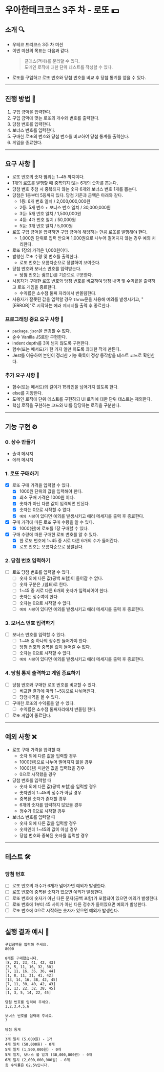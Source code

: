 # 우아한테크코스 3주 차 - 로또 💵

## 소개 🔍

- 우테코 프리코스 3주 차 미션
- 이번 미션의 목표는 다음과 같다.
  > 클래스(객체)를 분리할 수 있다.  
  > 도메인 로직에 대한 단위 테스트를 작성할 수 있다.
- 로또를 구입하고 로또 번호와 당첨 번호를 비교 후 당첨 통계를 얻을 수 있다.

---

## 진행 방법 📍

1. 구입 금액을 입력한다.
2. 구입 금액에 맞는 로또의 개수와 번호를 출력한다.
3. 당첨 번호를 입력한다.
4. 보너스 번호를 입력한다.
5. 구매한 로또의 번호와 당첨 번호를 비교하여 당첨 통계를 출력한다.
6. 게임을 종료한다.

---

## 요구 사항 🔧

- 로또 번호의 숫자 범위는 1~45 까지이다.
- 1개의 로또를 발행할 때 중복되지 않는 6개의 숫자를 뽑는다.
- 당첨 번호 추첨 시 중복되지 않는 숫자 6개와 보너스 번호 1개를 뽑는다.
- 당첨은 1등부터 5등까지 있다. 당첨 기준과 금액은 아래와 같다.
  - 1등: 6개 번호 일치 / 2,000,000,000원
  - 2등: 5개 번호 + 보너스 번호 일치 / 30,000,000원
  - 3등: 5개 번호 일치 / 1,500,000원
  - 4등: 4개 번호 일치 / 50,000원
  - 5등: 3개 번호 일치 / 5,000원
- 로또 구입 금액을 입력하면 구입 금액에 해당하는 만큼 로또를 발행해야 한다.
  - 1,000원 단위로 입력 받으며 1,000원으로 나누어 떨어지지 않는 경우 예외 처리한다.
- 로또 1장의 가격은 1,000원이다.
- 발행한 로또 수량 및 번호를 출력한다.
  - 로또 번호는 오름차순으로 정렬하여 보여준다.
- 당첨 번호와 보너스 번호를 입력받는다.
  - 당첨 번호는 쉼표(,)를 기준으로 구분한다.
- 사용자가 구매한 로또 번호와 당첨 번호를 비교하여 당첨 내역 및 수익률을 출력하고 로또 게임을 종료한다.
  - 수익률은 소수점 둘째 자리에서 반올림한다.
- 사용자가 잘못된 값을 입력할 경우 `throw`문을 사용해 예외를 발생시키고, "[ERROR]"로 시작하는 에러 메시지를 출력 후 종료한다.

### 프로그래밍 중요 요구 사항 🧤

- `package.json`을 변경할 수 없다.
- 순수 Vanilla JS로만 구현한다.
- indent depth를 3이 넘지 않도록 구현한다.
- 함수(또는 메서드)가 한 가지 일만 하도록 최대한 작게 만든다.
- Jest를 이용하여 본인이 정리한 기능 목록이 정상 동작함을 테스트 코드로 확인한다.

### 추가 요구 사항 🧣

- 함수(또는 메서드)의 길이가 15라인을 넘어가지 않도록 한다.
- else를 지양한다.
- 도메인 로직에 단위 테스트를 구현하되 UI 로직에 대한 단위 테스트는 제외한다.
- 핵심 로직을 구현하는 코드와 UI를 담당하는 로직을 구분한다.

---

## 기능 구현 ⚙️

### 0. 상수 만들기

- 출력 메시지
- 에러 메시지

### 1. 로또 구매하기

- [x] 로또 구매 가격을 입력할 수 있다.
  - [x] 1000원 단위의 값을 입력해야 한다.
  - [x] 최소 구매 가격은 1000원 이다.
  - [x] 숫자가 아닌 다른 값이 입력되면 안된다.
  - [x] 숫자는 0으로 시작할 수 없다.
  - [x] `예외 사항`이 있다면 예외를 발생시키고 에러 메세지를 출력 후 종료한다.
- [x] 구매 가격에 따른 로또 구매 수량을 알 수 있다.
  - [x] 1000(원)에 로또를 1장 구매할 수 있다.
- [x] 구매 수량에 따른 구매한 로또 번호를 알 수 있다.
  - [x] 한 로또 번호에 1~45 중 서로 다른 6개의 수가 들어간다.
  - [x] 로또 번호는 오름차순으로 정렬된다.

### 2. 당첨 번호 입력하기

- [ ] 로또 당첨 번호를 입력할 수 있다.
  - [ ] 숫자 외에 다른 값(공백 포함)이 들어갈 수 없다.
  - [ ] 숫자 구분은 ,(쉼표)로 한다.
  - [ ] 1~45 중 서로 다른 6개의 숫자가 입력되어야 한다.
  - [ ] 숫자는 정수여야 한다.
  - [ ] 숫자는 0으로 시작할 수 없다.
  - [ ] `예외 사항`이 있다면 예외를 발생시키고 에러 메세지를 출력 후 종료한다.

### 3. 보너스 번호 입력하기

- [ ] 보너스 번호를 입력할 수 있다.
  - [ ] 1~45 중 하나의 정수만 들어가야 한다.
  - [ ] 당첨 번호와 중복된 값이 들어갈 수 없다.
  - [ ] 숫자는 0으로 시작할 수 없다.
  - [ ] `예외 사항`이 있다면 예외를 발생시키고 에러 메세지를 출력 후 종료한다.

### 4. 당첨 통계 출력하고 게임 종료하기

- [ ] 당첨 번호와 구매한 로또 번호를 비교할 수 있다.
  - [ ] 비교한 결과에 따라 1~5등으로 나뉘어진다.
  - [ ] 당첨내역을 볼 수 있다.
- [ ] 구매한 로또의 수익률을 알 수 있다.
  - [ ] 수익률은 소수점 둘째자리에서 반올림 한다.
- [ ] 로또 게임이 종료된다.

---

## 예외 사항 ❌

- 로또 구매 가격을 입력할 때
  - 숫자 외에 다른 값을 입력할 경우
  - 1000(원)으로 나누어 떨어지지 않을 경우
  - 1000(원) 미만인 값을 입력했을 경우
  - 0으로 시작했을 경우
- 당첨 번호를 입력할 때
  - 숫자 외에 다른 값(공백 포함)을 입력할 경우
  - 숫자인데 1~45의 정수가 아닐 경우
  - 중복된 숫자가 존재할 경우
  - 6개의 숫자를 입력하지 않았을 경우
  - 정수가 0으로 시작할 경우
- 보너스 번호를 입력할 때
  - 숫자 외에 다른 값을 입력할 경우
  - 숫자인데 1~45의 값이 아닐 경우
  - 당첨 번호와 중복된 숫자를 입력할 경우

---

## 테스트 🛠

### 당첨 번호

- [ ] 로또 번호의 개수가 6개가 넘어가면 예외가 발생한다.
- [ ] 로또 번호에 중복된 숫자가 있으면 예외가 발생한다.
- [ ] 로또 번호에 숫자가 아닌 다른 문자(공백 포함)가 포함되어 있으면 예외가 발생한다.
- [ ] 로또 번호에 1부터 45 사이가 아닌 다른 정수가 들어있으면 예외가 발생한다.
- [ ] 로또 번호에 0으로 시작하는 숫자가 있으면 예외가 발생한다.

---

## 실행 결과 예시 🪬

```
구입금액을 입력해 주세요.
8000

8개를 구매했습니다.
[8, 21, 23, 41, 42, 43]
[3, 5, 11, 16, 32, 38]
[7, 11, 16, 35, 36, 44]
[1, 8, 11, 31, 41, 42]
[13, 14, 16, 38, 42, 45]
[7, 11, 30, 40, 42, 43]
[2, 13, 22, 32, 38, 45]
[1, 3, 5, 14, 22, 45]

당첨 번호를 입력해 주세요.
1,2,3,4,5,6

보너스 번호를 입력해 주세요.
7

당첨 통계
---
3개 일치 (5,000원) - 1개
4개 일치 (50,000원) - 0개
5개 일치 (1,500,000원) - 0개
5개 일치, 보너스 볼 일치 (30,000,000원) - 0개
6개 일치 (2,000,000,000원) - 0개
총 수익률은 62.5%입니다.
```
